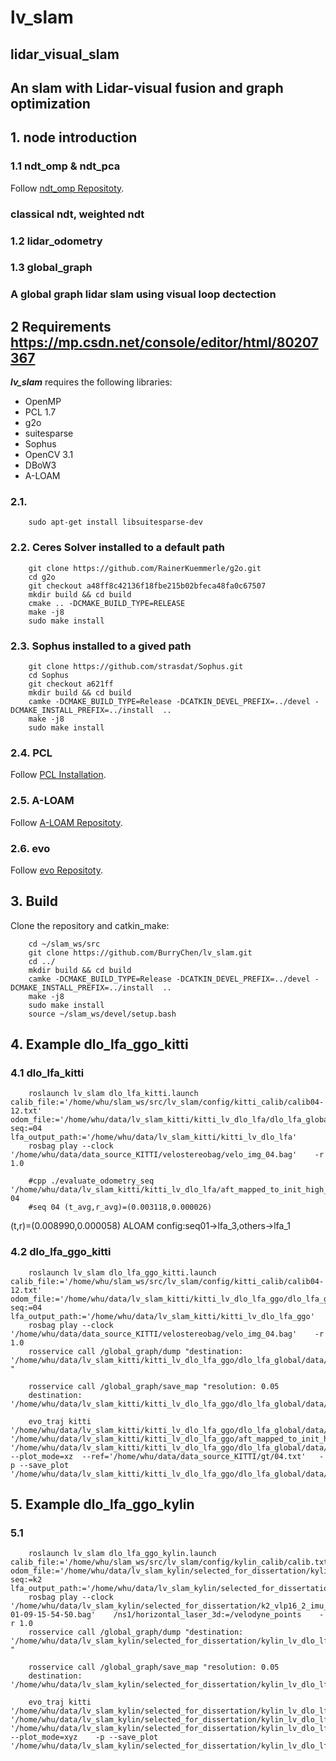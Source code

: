 
# lv_slam
## lidar_visual_slam
## An slam with Lidar-visual fusion and graph optimization

## 1. node introduction
### 1.1 ndt_omp & ndt_pca 
Follow [ndt_omp Repositoty](https://github.com/koide3/ndt_omp,https://github.com/BurryChen/ndt_omp).
### classical ndt, weighted ndt

### 1.2 lidar_odometry 

### 1.3 global_graph
### A global graph lidar slam using visual loop dectection


## 2 Requirements  https://mp.csdn.net/console/editor/html/80207367
***lv_slam*** requires the following libraries:
- OpenMP
- PCL 1.7
- g2o
- suitesparse
- Sophus
- OpenCV 3.1
- DBoW3
- A-LOAM

### 2.1.
```
    sudo apt-get install libsuitesparse-dev
```

### 2.2. **Ceres Solver** installed to a default path
```
    git clone https://github.com/RainerKuemmerle/g2o.git
    cd g2o
    git checkout a48ff8c42136f18fbe215b02bfeca48fa0c67507
    mkdir build && cd build
    cmake .. -DCMAKE_BUILD_TYPE=RELEASE 
    make -j8
    sudo make install
```

### 2.3. **Sophus** installed to a gived path
```
    git clone https://github.com/strasdat/Sophus.git
    cd Sophus
    git checkout a621ff
    mkdir build && cd build
    camke -DCMAKE_BUILD_TYPE=Release -DCATKIN_DEVEL_PREFIX=../devel -DCMAKE_INSTALL_PREFIX=../install  ..
    make -j8
    sudo make install
```

### 2.4. **PCL**
Follow [PCL Installation](http://www.pointclouds.org/downloads/linux.html).

### 2.5. **A-LOAM**
Follow [A-LOAM Repositoty](https://github.com/BurryChen/A-LOAM).

### 2.6. **evo**
Follow [evo Repositoty](https://github.com/MichaelGrupp/evo).


## 3. Build 
Clone the repository and catkin_make:

```
    cd ~/slam_ws/src
    git clone https://github.com/BurryChen/lv_slam.git
    cd ../
    mkdir build && cd build
    camke -DCMAKE_BUILD_TYPE=Release -DCATKIN_DEVEL_PREFIX=../devel -DCMAKE_INSTALL_PREFIX=../install  ..
    make -j8
    sudo make install
    source ~/slam_ws/devel/setup.bash
```

## 4. Example dlo_lfa_ggo_kitti
### 4.1 dlo_lfa_kitti
```
    roslaunch lv_slam dlo_lfa_kitti.launch  calib_file:='/home/whu/slam_ws/src/lv_slam/config/kitti_calib/calib04-12.txt'     odom_file:='/home/whu/data/lv_slam_kitti/kitti_lv_dlo_lfa/dlo_lfa_global/data/KITTI_04_odom.txt' seq:=04  lfa_output_path:='/home/whu/data/lv_slam_kitti/kitti_lv_dlo_lfa'
    rosbag play --clock '/home/whu/data/data_source_KITTI/velostereobag/velo_img_04.bag'    -r 1.0

    #cpp ./evaluate_odometry_seq '/home/whu/data/lv_slam_kitti/kitti_lv_dlo_lfa/aft_mapped_to_init_high_frec_file' 04
    #seq 04 (t_avg,r_avg)=(0.003118,0.000026)
```
   (t,r)=(0.008990,0.000058)
   ALOAM config:seq01->lfa_3,others->lfa_1

### 4.2 dlo_lfa_ggo_kitti
```
    roslaunch lv_slam dlo_lfa_ggo_kitti.launch  calib_file:='/home/whu/slam_ws/src/lv_slam/config/kitti_calib/calib04-12.txt'     odom_file:='/home/whu/data/lv_slam_kitti/kitti_lv_dlo_lfa_ggo/dlo_lfa_global/data/KITTI_04_odom.txt' seq:=04  lfa_output_path:='/home/whu/data/lv_slam_kitti/kitti_lv_dlo_lfa_ggo'
    rosbag play --clock '/home/whu/data/data_source_KITTI/velostereobag/velo_img_04.bag'    -r 1.0
    rosservice call /global_graph/dump "destination: '/home/whu/data/lv_slam_kitti/kitti_lv_dlo_lfa_ggo/dlo_lfa_global/data/dump_04'  "

    rosservice call /global_graph/save_map "resolution: 0.05                                                                                 
    destination: '/home/whu/data/lv_slam_kitti/kitti_lv_dlo_lfa_ggo/dlo_lfa_global/data/dump_04/map.pcd'"

    evo_traj kitti '/home/whu/data/lv_slam_kitti/kitti_lv_dlo_lfa_ggo/dlo_lfa_global/data/KITTI_04_odom.txt' '/home/whu/data/lv_slam_kitti/kitti_lv_dlo_lfa_ggo/aft_mapped_to_init_high_frec_file/data/KITTI_04_odom.txt'   '/home/whu/data/lv_slam_kitti/kitti_lv_dlo_lfa_ggo/dlo_lfa_global/data/dump_04/ggo_wf_odom.txt'      --plot_mode=xz  --ref='/home/whu/data/data_source_KITTI/gt/04.txt'   -p --save_plot  '/home/whu/data/lv_slam_kitti/kitti_lv_dlo_lfa_ggo/dlo_lfa_global/data/dump_04/ggo_wf_odom.pdf'
```

## 5. Example dlo_lfa_ggo_kylin
### 5.1
```
    roslaunch lv_slam dlo_lfa_ggo_kylin.launch calib_file:='/home/whu/slam_ws/src/lv_slam/config/kylin_calib/calib.txt'    odom_file:='/home/whu/data/lv_slam_kylin/selected_for_dissertation/kylin_lv_dlo_lfa_ggo/dlo_lfa_global/data/kylin_02_odom.txt'    seq:=k2  lfa_output_path:='/home/whu/data/lv_slam_kylin/selected_for_dissertation/kylin_lv_dlo_lfa_ggo' 
    rosbag play --clock  '/home/whu/data/lv_slam_kylin/selected_for_dissertation/k2_vlp16_2_imu_mynt_2020-01-09-15-54-50.bag'    /ns1/horizontal_laser_3d:=/velodyne_points    -r 1.0
    rosservice call /global_graph/dump "destination: '/home/whu/data/lv_slam_kylin/selected_for_dissertation/kylin_lv_dlo_lfa_ggo/dlo_lfa_global/data/dump_k2'   "

    rosservice call /global_graph/save_map "resolution: 0.05                                                                                 
    destination: '/home/whu/data/lv_slam_kylin/selected_for_dissertation/kylin_lv_dlo_lfa_ggo/dlo_lfa_global/data/dump_k2/map.pcd'" 

    evo_traj kitti '/home/whu/data/lv_slam_kylin/selected_for_dissertation/kylin_lv_dlo_lfa_ggo/dlo_lfa_global/data/kylin_02_odom.txt' '/home/whu/data/lv_slam_kylin/selected_for_dissertation/kylin_lv_dlo_lfa_ggo/aft_mapped_to_init_high_frec_file/data/KITTI_k2_odom.txt' '/home/whu/data/lv_slam_kylin/selected_for_dissertation/kylin_lv_dlo_lfa_ggo/dlo_lfa_global/data/dump_k2/ggo_kf_odom.txt'    --plot_mode=xyz    -p --save_plot  '/home/whu/data/lv_slam_kylin/selected_for_dissertation/kylin_lv_dlo_lfa_ggo/dlo_lfa_global/data/dump_k2/ggo_kf_odom.pdf'
```